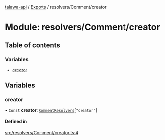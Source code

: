 [talawa-api](../README.md) / [Exports](../modules.md) / resolvers/Comment/creator

# Module: resolvers/Comment/creator

## Table of contents

### Variables

- [creator](resolvers_Comment_creator.md#creator)

## Variables

### creator

• `Const` **creator**: [`CommentResolvers`](types_generatedGraphQLTypes.md#commentresolvers)[``"creator"``]

#### Defined in

[src/resolvers/Comment/creator.ts:4](https://github.com/Nitya-Pasrija/talawa-api/blob/d3a6af9/src/resolvers/Comment/creator.ts#L4)

